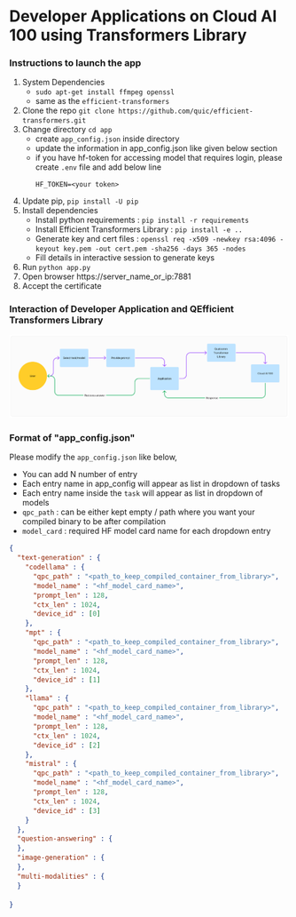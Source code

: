 <!-- # -----------------------------------------------------------------------------
#
# Copyright (c)  2023-2024 Qualcomm Innovation Center, Inc. All rights reserved.
# SPDX-License-Identifier: BSD-3-Clause
#
# ----------------------------------------------------------------------------- -->
# Developer Applications on Cloud AI 100 using Transformers Library 


### Instructions to launch the app 
1. System Dependencies 
    - `sudo apt-get install ffmpeg openssl`
    - same as the `efficient-transformers`
2. Clone the repo `git clone https://github.com/quic/efficient-transformers.git`
3. Change directory `cd app`
    - create `app_config.json` inside directory
    - update the information in app_config.json like given below section
    - if you have hf-token for accessing model that requires login, please create `.env` file and add below line
      ```
      HF_TOKEN=<your token>
      ```
4. Update pip, `pip install -U pip`
5. Install dependencies 
    - Install python requirements : `pip install -r requirements`
    - Install Efficient Transformers Library : `pip install -e ..`
    - Generate key and cert files : `openssl req -x509 -newkey rsa:4096 -keyout key.pem -out cert.pem -sha256 -days 365 -nodes`
    - Fill details in interactive session to generate keys
6. Run `python app.py`
7. Open browser https://server_name_or_ip:7881
8. Accept the certificate


### Interaction of Developer Application and QEfficient Transformers Library
![Workflow](./img/full.png "Workflow of DevApp and QEfficient Interaction")



### Format of "app_config.json"

Please modify the `app_config.json` like below,
- You can add N number of entry
- Each entry name in app_config will appear as list in dropdown of tasks
- Each entry name inside the `task` will appear as list in dropdown of models
- `qpc_path` : can be either kept empty / path where you want your compiled binary to be after compilation
- `model_card` : required HF model card name for each dropdown entry

```json
{
  "text-generation" : {  
    "codellama" : {
      "qpc_path" : "<path_to_keep_compiled_container_from_library>",
      "model_name" : "<hf_model_card_name>",
      "prompt_len" : 128,
      "ctx_len" : 1024,
      "device_id" : [0]
    },
    "mpt" : {
      "qpc_path" : "<path_to_keep_compiled_container_from_library>",
      "model_name" : "<hf_model_card_name>",
      "prompt_len" : 128,
      "ctx_len" : 1024,
      "device_id" : [1]
    },
    "llama" : {
      "qpc_path" : "<path_to_keep_compiled_container_from_library>",
      "model_name" : "<hf_model_card_name>",
      "prompt_len" : 128,
      "ctx_len" : 1024,
      "device_id" : [2]
    },
    "mistral" : {
      "qpc_path" : "<path_to_keep_compiled_container_from_library>",
      "model_name" : "<hf_model_card_name>",
      "prompt_len" : 128,
      "ctx_len" : 1024,
      "device_id" : [3]
    }
  },
  "question-answering" : {
  },
  "image-generation" : {
  },
  "multi-modalities" : {
  }

}

```
